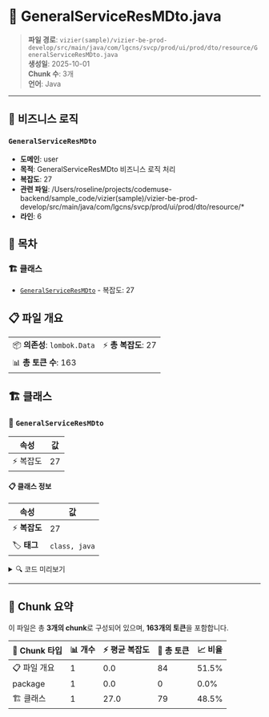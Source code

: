# 📄 GeneralServiceResMDto.java

> **파일 경로**: `vizier(sample)/vizier-be-prod-develop/src/main/java/com/lgcns/svcp/prod/ui/prod/dto/resource/GeneralServiceResMDto.java`  
> **생성일**: 2025-10-01  
> **Chunk 수**: 3개  
> **언어**: Java
---



## 💼 비즈니스 로직

### `GeneralServiceResMDto`
- **도메인**: user
- **목적**: GeneralServiceResMDto 비즈니스 로직 처리
- **복잡도**: 27
- **관련 파일**: /Users/roseline/projects/codemuse-backend/sample_code/vizier(sample)/vizier-be-prod-develop/src/main/java/com/lgcns/svcp/prod/ui/prod/dto/resource/*
- **라인**: 6


## 📑 목차

### 🏗️ 클래스
- [`GeneralServiceResMDto`](#class-generalserviceresmdto) - 복잡도: 27

## 📋 파일 개요

| | |
|--|--|
| 📦 **의존성**: `lombok.Data` | ⚡ **총 복잡도**: 27 |
| 📊 **총 토큰 수**: 163 |  |



## 🏗️ 클래스

### <a id="class-generalserviceresmdto"></a>🎯 `GeneralServiceResMDto`

| 속성 | 값 |
|------|----|
| ⚡ 복잡도 | 27 |



#### 📋 클래스 정보

| 속성 | 값 |
|------|----|
| ⚡ **복잡도** | 27 || 📍 **라인 범위** | 6-6 |
| 🏷️ **태그** | `class, java` |

<details>
<summary>🔍 코드 미리보기</summary>

```java
public class GeneralServiceResMDto {
	private String prodUuid;
	private String svcFctrCd;
	private String svcFctrNm;
	private String svcFctrClssCd;
	private String svcFctrKdCd;
	private String swtcSbgnYn;
	private String swtcCd;
	private String valdEndDtm;
	private String rgstUsr;
	private String rgstDtm;
	private String updUsr;
	private String updDtm;
	
	 public GeneralServiceResMDto(RawServiceResMDto rawServiceResMDto) {
	        this.prodUuid = rawServiceResMDto.getProdUuid();
	        this.svcFctrCd = rawServiceResMDto.getSvcFctrCd();
	        this.svcFctrNm = rawServiceResMDto.getSvcFctrNm();
	        this.svcFctrClssCd = rawServiceResMDto.getSvcFctrClssCd();
	        this.svcFctrKdCd = rawServiceResMDto.getSvcFctrKdCd();
	        this.swtcSbgnYn = rawServiceResMDto.getSwtcSbgnYn();
	...
```

**Chunk 정보**
- 🆔 **ID**: `53a034a9ad9c`
- 📍 **라인**: 6-6
- 📊 **토큰**: 79
- 🏷️ **태그**: `class, java`

</details>

---





## 🧩 Chunk 요약

이 파일은 총 **3개의 chunk**로 구성되어 있으며, **163개의 토큰**을 포함합니다.

| 🧩 Chunk 타입 | 📊 개수 | ⚡ 평균 복잡도 | 📝 총 토큰 | 📈 비율 |
|---------------|--------|-------------|----------|--------|
| 📋 파일 개요 | 1 | 0.0 | 84 | 51.5% |
| package | 1 | 0.0 | 0 | 0.0% |
| 🏗️ 클래스 | 1 | 27.0 | 79 | 48.5% |

